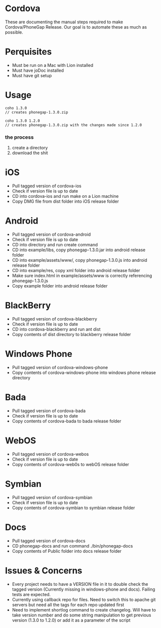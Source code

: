 Cordova
=======

These are documenting the manual steps required to make Cordova/PhoneGap Release. Our goal is to automate these as much as possible.

Perquisites
===========
 - Must be run on a Mac with Lion installed
 - Must have joDoc installed
 - Must have git setup

Usage
=====

	coho 1.3.0
   	// creates phonegap-1.3.0.zip

	coho 1.3.0 1.2.0
	// creates phonegap-1.3.0.zip with the changes made since 1.2.0
	


### the process


1. create a directory
2. download the shit


iOS
===
 - Pull tagged version of cordova-ios 
 - Check if version file is up to date
 - CD into cordova-ios and run make on a Lion machine
 - Copy DMG file from dist folder into iOS release folder


Android
=======
 - Pull tagged version of cordova-android
 - Check if version file is up to date
 - CD into directory and run create command
 - CD into example/libs, copy phonegap-1.3.0.jar into android release folder
 - CD into example/assets/www/, copy phonegap-1.3.0.js into android release folder
 - CD into example/res, copy xml folder into android release folder
 - Make sure index.html in example/assets/www is correctly referencing phonegap-1.3.0.js
 - Copy example folder into android release folder


BlackBerry
==========
 - Pull tagged version of cordova-blackberry
 - Check if version file is up to date
 - CD into cordova-blackberry and run ant dist
 - Copy contents of dist directory to blackberry release folder
 
Windows Phone
=============
 - Pull tagged version of cordova-windows-phone
 - Copy contents of cordova-windows-phone into windows phone release directory

Bada
====
 - Pull tagged version of cordova-bada 
 - Check if version file is up to date
 - Copy contents of cordova-bada to bada release folder


WebOS
=====
 - Pull tagged version of cordova-webos
 - Check if version file is up to date
 - Copy contents of cordova-web0s to webOS release folder 


Symbian
=======
 - Pull tagged version of cordova-symbian
 - Check if version file is up to date
 - Copy contents of cordova-symbian to symbian release folder


Docs
====
 - Pull tagged version of cordova-docs
 - CD phonegap-docs and run command ./bin/phonegap-docs
 - Copy contents of Public folder into docs release folder

Issues & Concerns
=================
 - Every project needs to have a VERSION file in it to double check the tagged version (Currently missing in windows-phone and docs). Failing tests are expected.
 - Currently using callback repo for files. Need to switch this to apache git servers but need all the tags for each repo updated first
 - Need to implement shortlog command to create changelog. Will have to take version number and do some string manipulation to get previous version (1.3.0 to 1.2.0) or add it as a parameter of the script